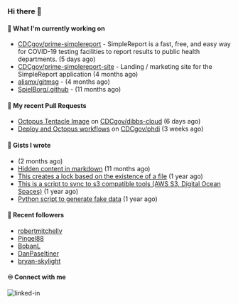 ### Hi there 👋

#### 🚀 What I'm currently working on

- [CDCgov/prime-simplereport](https://github.com/CDCgov/prime-simplereport) - SimpleReport is a fast, free, and easy way for COVID-19 testing facilities to report results to public health departments. (5 days ago)
- [CDCgov/prime-simplereport-site](https://github.com/CDCgov/prime-simplereport-site) - Landing / marketing site for the SimpleReport application (4 months ago)
- [alismx/gitmsg](https://github.com/alismx/gitmsg) -  (4 months ago)
- [SpielBorg/.github](https://github.com/SpielBorg/.github) -  (11 months ago)

#### 🔨 My recent Pull Requests

- [Octopus Tentacle Image](https://github.com/CDCgov/dibbs-cloud/pull/80) on [CDCgov/dibbs-cloud](https://github.com/CDCgov/dibbs-cloud) (6 days ago)
- [Deploy and Octopus workflows](https://github.com/CDCgov/phdi/pull/1773) on [CDCgov/phdi](https://github.com/CDCgov/phdi) (3 weeks ago)

#### 📓 Gists I wrote

- [](https://gist.github.com/a8c473968f0d87c0532944017f844363) (2 months ago)
- [Hidden content in markdown](https://gist.github.com/cffeb79c933f98279c46906f390fd3a0) (11 months ago)
- [This creates a lock based on the existence of a file](https://gist.github.com/6bb524c02a636a478f49d7387f57869b) (1 year ago)
- [This is a script to sync to s3 compatible tools (AWS S3, Digital Ocean Spaces)](https://gist.github.com/7a42ab3b5203a9eca579f0a80a9dc63b) (1 year ago)
- [Python script to generate fake data](https://gist.github.com/ea13a03b628e2d682334c0adf38400c5) (1 year ago)

#### 👯 Recent followers

- [robertmitchellv](https://github.com/robertmitchellv)
- [Pingel88](https://github.com/Pingel88)
- [BobanL](https://github.com/BobanL)
- [DanPaseltiner](https://github.com/DanPaseltiner)
- [bryan-skylight](https://github.com/bryan-skylight)

#### ♾️ Connect with me
[<img align="left" alt="linked-in" src="https://img.shields.io/badge/linkedin-%230077B5.svg?&style=for-the-badge&logo=linkedin&logoColor=white" />](https://www.linkedin.com/in/alismx)
